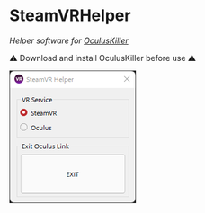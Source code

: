 # SteamVRHelper

_Helper software for [OculusKiller](https://github.com/ItsKaitlyn03/OculusKiller)_

⚠️ Download and install OculusKiller before use ⚠️

![program](./program.png)